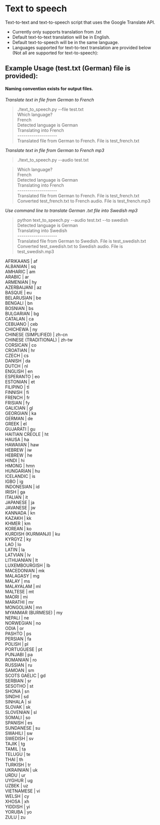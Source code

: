 # Text to speech

 Text-to-text and text-to-speech script that uses the Google Translate API. 



- Currently only supports translation from .txt
- Default text-to-text translation will be in English.
- Default text-to-speech will be in the same language.
- Languages supported for text-to-text translation are provided below (Not all are supported for text-to-speech):

## Example Usage (test.txt (German) file is provided):

#### Naming convention exists for output files.



*Translate text in file from German to French*

> ./text_to_speech.py --file test.txt <br>
> Which language? <br>
> French <br>
>Detected language is German <br>
>Translating into French <br>
> -------------------- <br>
> Translated file from German to French. File is test_french.txt <br>




*Translate text in file from German to French mp3*

> ./text_to_speech.py --audio test.txt <br>

> Which language? <br>
> French <br>
> Detected language is German <br>
> Translating into French <br>
> -------------------- <br>
> Translated file from German to French. File is test_french.txt <br>
> Converted test_french.txt to French audio. File is test_french.mp3 <br>


*Use command line to translate German .txt file into Swedish mp3*
> python text_to_speech.py --audio test.txt --to swedish <br>
> Detected language is German <br>
> Translating into Swedish <br>
> -------------------- <br>
>Translated file from German to Swedish. File is test_swedish.txt <br>
> Converted test_swedish.txt to Swedish audio. File is test_swedish.mp3 <br>








AFRIKAANS | af <br>
ALBANIAN | sq <br>
AMHARIC | am <br>
ARABIC | ar <br>
ARMENIAN | hy <br>
AZERBAIJANI | az <br>
BASQUE | eu <br>
BELARUSIAN | be <br>
BENGALI | bn <br>
BOSNIAN | bs <br>
BULGARIAN | bg <br>
CATALAN | ca <br>
CEBUANO | ceb <br>
CHICHEWA | ny <br>
CHINESE (SIMPLIFIED) | zh-cn <br>
CHINESE (TRADITIONAL) | zh-tw <br>
CORSICAN | co <br>
CROATIAN | hr <br>
CZECH | cs <br>
DANISH | da <br>
DUTCH | nl <br>
ENGLISH | en <br>
ESPERANTO | eo <br>
ESTONIAN | et <br>
FILIPINO | tl <br>
FINNISH | fi <br>
FRENCH | fr <br>
FRISIAN | fy <br>
GALICIAN | gl <br>
GEORGIAN | ka <br>
GERMAN | de <br>
GREEK | el <br>
GUJARATI | gu <br>
HAITIAN CREOLE | ht <br>
HAUSA | ha <br>
HAWAIIAN | haw <br>
HEBREW | iw <br>
HEBREW | he <br>
HINDI | hi <br>
HMONG | hmn <br>
HUNGARIAN | hu <br>
ICELANDIC | is <br>
IGBO | ig <br>
INDONESIAN | id <br> 
IRISH | ga <br>
ITALIAN | it <br>
JAPANESE | ja <br>
JAVANESE | jw <br>
KANNADA | kn <br>
KAZAKH | kk <br>
KHMER | km <br>
KOREAN | ko <br>
KURDISH (KURMANJI) | ku <br>
KYRGYZ | ky <br>
LAO | lo <br>
LATIN | la <br>
LATVIAN | lv <br>
LITHUANIAN | lt <br>
LUXEMBOURGISH | lb <br>
MACEDONIAN | mk <br>
MALAGASY | mg <br>
MALAY | ms <br>
MALAYALAM | ml <br>
MALTESE | mt <br>
MAORI | mi <br>
MARATHI | mr <br>
MONGOLIAN | mn <br>
MYANMAR (BURMESE) | my <br> 
NEPALI | ne <br>
NORWEGIAN | no <br>
ODIA | or <br>
PASHTO | ps <br>
PERSIAN | fa <br>
POLISH | pl <br>
PORTUGUESE | pt <br>
PUNJABI | pa <br>
ROMANIAN | ro <br>
RUSSIAN | ru <br>
SAMOAN | sm <br>
SCOTS GAELIC | gd <br> 
SERBIAN | sr <br>
SESOTHO | st <br>
SHONA | sn <br>
SINDHI | sd <br>
SINHALA | si <br>
SLOVAK | sk <br>
SLOVENIAN | sl <br>
SOMALI | so <br>
SPANISH | es <br>
SUNDANESE | su <br>
SWAHILI | sw <br>
SWEDISH | sv <br>
TAJIK | tg <br>
TAMIL | ta <br>
TELUGU | te <br>
THAI | th <br>
TURKISH | tr <br>
UKRAINIAN | uk <br>
URDU | ur <br>
UYGHUR | ug <br>
UZBEK | uz <br>
VIETNAMESE | vi <br> 
WELSH | cy <br>
XHOSA | xh <br>
YIDDISH | yi <br>
YORUBA | yo <br>
ZULU | zu <br>
